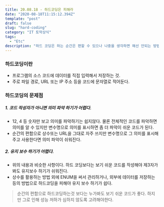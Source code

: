 ```yaml
---
title: 20.08.18 - 하드코딩은 피해라
date: "2020-08-18T11:15:12.394Z"
template: "post"
draft: false
slug: "hard-coding"
category: "IT 토막상식"
tags:
  - "Etc"
description: "하드 코딩은 하는 순간은 편할 수 있으나 나중을 생각하면 해선 안되는 방법이다."
---
```


### 하드코딩이란
- 프로그램의 소스 코드에 데이터를 직접 입력해서 저장하는 것.
- 주로 파일 경로, URL 또는 IP 주소 등을 코드에 문자열로 적어둔다.

### 하드코딩의 문제점
##### 1. 코드 작성자가 아니면 의미 파악 하기가 어렵다.
  - 12, 4 등 숫자만 보고 의미를 파악하기는 쉽지않다. 물론 전체적인 코드를 파악하면 의미를 알 수 있지만 변수명으로 의미를 표시하면 좀 더 파악이 쉬운 코드가 된다.
  - 순간의 편함으로 상수또는 URL을 그대로 자주 쓰지만 변수명으로 그 의미를 표시해주고 사용한다면 의미 파악이 쉬워진다.

##### 2. 유지 보수 하기가 어렵다.
- 위의 내용과 비슷한 사항이다. 하드 코딩보다는 보기 쉬운 코드를 작성해야 제3자가 봐도 유지보수 하기가 쉬워진다.
- 상수를 활용하는 방법 외에 ENUM을 써서 관리하거나, 외부에 데이터를 저장하는등의 방법으로 하드코딩을 피해야 유지 보수 하기가 쉽다.

> 순간의 편함으로 하드코딩하는것 보다는 누가봐도 보기 쉬운 코드가 좋다. 하지만 그로 인해 성능 저하가 심하지 않도록 고려해야한다.
